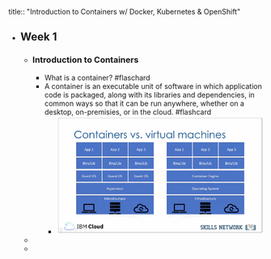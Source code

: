 title:: "Introduction to Containers w/ Docker, Kubernetes & OpenShift"

- ## Week 1
	- ### Introduction to Containers
		- What is a container? #flaschard
		- A container is an executable unit of software in which application code is packaged, along with its libraries and dependencies, in common ways so that it can be run anywhere, whether on a desktop, on-premisies, or in the cloud. #flashcard
			- ![image.png](../assets/image_1659713334665_0.png)
	-
	-